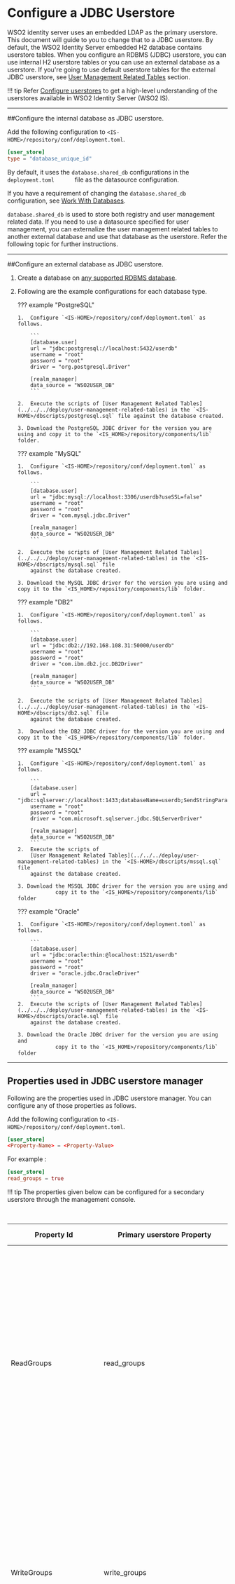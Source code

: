 # Configure a JDBC Userstore

WSO2 identity server uses an embedded LDAP as the primary userstore.
This document will guide to you to change that to a JDBC userstore.
By default, the WSO2 Identity Server embedded H2 
database contains userstore tables. When you configure an RDBMS (JDBC) userstore, you can
use internal H2 userstore tables or you can use an external database as a
userstore. If you're going to use default userstore tables for the external JDBC userstore, see [User
Management Related Tables](../../../deploy/user-management-related-tables) section.

!!! tip 
    Refer [Configure userstores](../../../deploy/configure-user-stores) to get a high-level understanding of the userstores available in WSO2 Identity Server (WSO2 IS).
  
---

##Configure the internal database as JDBC userstore. 

Add the following configuration to `<IS-HOME>/repository/conf/deployment.toml`.

``` toml
[user_store]
type = "database_unique_id"
```

By default, it uses the  `database.shared_db` configurations in the `         deployment.toml       `  file as the datasource configuration.
  
If you have a requirement of changing the `database.shared_db` configuration, see 
[Work With Databases](../../../deploy/work-with-databases).

`database.shared_db` is used to store both registry and user management related data. If you need to use a datasource specified for user management, you can externalize the user management related tables to another external database and use that database
as the userstore. Refer the following topic for further instructions.

---
   
##Configure an external database as JDBC userstore. 

1.	Create a database on [any supported RDBMS database](../../../deploy/work-with-databases). 
    
2.	Following are the example configurations for each database type.
        
	??? example "PostgreSQL"
		
		1.	Configure `<IS-HOME>/repository/conf/deployment.toml` as follows.
			
			```
			[database.user]
			url = "jdbc:postgresql://localhost:5432/userdb"
			username = "root"
			password = "root"
			driver = "org.postgresql.Driver"
			
			[realm_manager]
			data_source = "WSO2USER_DB"
			```
			
		2.	Execute the scripts of [User Management Related Tables](../../../deploy/user-management-related-tables) in the `<IS-HOME>/dbscripts/postgresql.sql` file against the database created.    
			
		3. Download the PostgreSQL JDBC driver for the version you are using and copy it to the `<IS_HOME>/repository/components/lib` folder.

	??? example "MySQL"

		1.	Configure `<IS-HOME>/repository/conf/deployment.toml` as follows.

			```
			[database.user]
			url = "jdbc:mysql://localhost:3306/userdb?useSSL=false"
			username = "root"
			password = "root"
			driver = "com.mysql.jdbc.Driver"
			
			[realm_manager]
			data_source = "WSO2USER_DB"
			```
		
		2.	Execute the scripts of [User Management Related Tables](../../../deploy/user-management-related-tables) in the `<IS-HOME>/dbscripts/mysql.sql` file
			against the database created.        

		3. Download the MySQL JDBC driver for the version you are using and copy it to the `<IS_HOME>/repository/components/lib` folder.          

	??? example "DB2"

		1.	Configure `<IS-HOME>/repository/conf/deployment.toml` as follows.

			```
			[database.user]
			url = "jdbc:db2://192.168.108.31:50000/userdb"
			username = "root"
			password = "root"
			driver = "com.ibm.db2.jcc.DB2Driver"
			
			[realm_manager]
			data_source = "WSO2USER_DB"
			```   

		2. 	Execute the scripts of [User Management Related Tables](../../../deploy/user-management-related-tables) in the `<IS-HOME>/dbscripts/db2.sql` file
			against the database created.       
	
		3.	Download the DB2 JDBC driver for the version you are using and copy it to the `<IS_HOME>/repository/components/lib` folder. 

	??? example "MSSQL"

		1.	Configure `<IS-HOME>/repository/conf/deployment.toml` as follows.

			```
			[database.user]
			url = "jdbc:sqlserver://localhost:1433;databaseName=userdb;SendStringParametersAsUnicode=false"
			username = "root"
			password = "root"
			driver = "com.microsoft.sqlserver.jdbc.SQLServerDriver"
			
			[realm_manager]
			data_source = "WSO2USER_DB"
			```
		2. 	Execute the scripts of 
			[User Management Related Tables](../../../deploy/user-management-related-tables) in the `<IS-HOME>/dbscripts/mssql.sql` file
			against the database created.        
			
		3. Download the MSSQL JDBC driver for the version you are using and
					copy it to the `<IS_HOME>/repository/components/lib` folder  
		

	??? example "Oracle"

		1.	Configure `<IS-HOME>/repository/conf/deployment.toml` as follows.

			```
			[database.user]
			url = "jdbc:oracle:thin:@localhost:1521/userdb"
			username = "root"
			password = "root"
			driver = "oracle.jdbc.OracleDriver"
			
			[realm_manager]
			data_source = "WSO2USER_DB"
			```
		2. 	Execute the scripts of [User Management Related Tables](../../../deploy/user-management-related-tables) in the `<IS-HOME>/dbscripts/oracle.sql` file
			against the database created.      
			
		3. Download the Oracle JDBC driver for the version you are using and
					copy it to the `<IS_HOME>/repository/components/lib` folder 

---

## Properties used in JDBC userstore manager

Following are the properties used in JDBC userstore manager. You can configure any of
those properties as follows. 

Add the following configuration to `<IS-HOME>/repository/conf/deployment.toml`.

``` toml
[user_store]
<Property-Name> = <Property-Value>
```
For example :

``` toml
[user_store]
read_groups = true
```

!!! tip 
    The properties given below can be configured for a secondary userstore through the management console.

<table>
<thead>
<tr class="header">
<th>Property Id</th>
<th>Primary userstore Property</th>
<th>Secondary userstore Property</th>
<th>Description</th>
</tr>
</thead>
<tbody>
<tr class="odd">
<td>ReadGroups</td>
<td>read_groups</td>
<td>ReadGroups</td>
<td>When ReadGroups is set to <code>false</code>, it indicates whether groups should be read from the userstore. If this is disabled, none of the groups in the userstore can be read, and the following group configurations are NOT mandatory: GroupSearchBase, GroupNameListFilter, or GroupNameAttribute.<br />
<br />
<p>Default : true <br/>
Possible values:<br/>
true: Reads groups from userstore<br />
false: Does not read groups from userstore</p></td>
</tr>
<tr class="even">
<td>WriteGroups</td>
<td>write_groups</td>
<td>WriteGroups</td>
<td>Indicates whether groups should be written to the userstore<br />
<br />
<p>Default : true <br/>
Possible values:<br />
true : Writes groups to userstore<br />
false : Does not write groups to the userstore, so only internal roles can be created. The value of the ReadGroups property determines whether the existing userstore groups can be read or not.</p></td>
</tr>
<tr class="odd">
<td>PasswordHashMethod</td>
<td>password_hash_method</td>
<td>Password Hashing Algorithm</td>
<td><p>Specifies the Password Hashing Algorithm used to hash the password before storing it in the userstore<br />
Possible values:<br />
SHA - Uses SHA digest method including SHA-1 and SHA-256<br />
MD5 - Uses MD 5 digest method<br />
PLAIN_TEXT - Plain text passwords</p>
<p>If you just enter the value `SHA`, it will be considered as `SHA-1`. It is always better to configure an algorithm with a higher bit value so that the digest bit size would be increased.
<br />
The default value for JDBC userstores is SHA-256. 
</p></td>
</tr> 
<tr class="odd">
<td>UsernameJavaRegEx</td>
<td>username_java_regex</td>
<td>UsernameJavaRegEx</td>
<td>This is the regular expression used by the back-end components for username validation. By default, strings with non-empty characters having a length of 3 to 30 are allowed. You can provide ranges of alphabets, numbers, and ASCII values in the RegEx properties.<br/>
<p>Default: ^[\S]{3,30}$</td></p> <br/>
</tr>
<tr class="even">
<td>UsernameJava<br>ScriptRegEx</td> 
<td>username_java_<br>script_regex</td>
<td>UsernameJavaScriptRegEx</td>
<td>The regular expression used by the front-end components for username validation
<br/><p> Default: ^[\S]{3,30}$  </p></td>
</tr>
<tr class="odd">
<td>UsernameJavaReg<br>ExViolationErrorMsg</td>
<td>username_java_reg<br>_ex_violation_error_msg</td>
<td>Username RegEx Violation Error Message</td>
<td>Error message when the username does not match with username_java_regex 
<br/><p> Default: Username pattern policy violated  </p></td>
</tr>
<tr class="even">
<td>PasswordJavaRegEx</td>
<td>password_java_regex</td>
<td>Password RegEx (Java)</td>
<td>This is the regular expression used by the back-end components for password validation. By default, strings with non-empty characters having a length of 5 to 30 are allowed. You can provide ranges of alphabets, numbers, and ASCII values in the RegEx properties.<br />
Default: ^[\S]{5,30}$</td>
</tr>
<tr class="odd">
<td>PasswordJava<br>ScriptRegEx</td>
<td>password_java_<br>script_regex</td>
<td>Password RegEx (Javascript)</td>
<td>The regular expression used by the front-end components for password validation<br />
<p>Default: ^[\S]{5,30}$</p></td>
</tr>
<tr class="even">
<td>PasswordJavaReg<br>ExViolationErrorMsg</td>
<td>password_java_reg<br>ex_violation_error_msg</td>
<td>Password RegEx Violation Error Message</td>
<td>Error message when the Password is not matched with passwordJavaRegEx<br />
<p>Default: The password length should be within 5 to 30 characters.</p></td>
<tr class="odd">
<td>RolenameJavaRegEx</td>
<td>rolename_java_regex</td>
<td>Role Name RegEx (Java)</td>
<td>This is the regular expression used by the back-end components for role name validation. By default, strings with non-empty characters having a length of 3 to 30 are allowed. You can provide ranges of alphabets, numbers, and ASCII values in the RegEx properties.<br />
<p>Default: [a-zA-Z0-9._-|//]{3,30}$</p></td>
</tr>
<tr class="odd">
<td>MultiAttribute<br>Separator</td>
<td>multi_attribute<br>_separator</td>
<td>Multiple Attribute Separator</td>
<td>This property is used to define a character to separate multiple attributes. This ensures that it will not appear as part of a claim value. Normally “,” is used to separate multiple attributes, but you can define ",,," or "..." or a similar character sequence.<br />
<p>Default: “,”</p></td>
</tr>
<tr class="even">
<td>MaxUserName<br>ListLength</td>
<td>max_user_name_<br>list_length</td>
<td>Maximum User List Length</td>
<td>This controls the number of users listed in the userstore of WSO2 Identity Server. This is useful when you have a large number of users and do not want to list them all. Setting this property to 0 displays all users. (Default: 100)<br />
<br />
In some userstores, there are policies to limit the number of records that can be returned from a query. By setting the value to 0, it will list the maximum results returned by the userstore. If you need to increase this number, you need to set it in the userstore level.<br />
Eg: Active directory has the MaxPageSize property with the default value of 100.</td>
</tr>
<tr class="odd">
<td>MaxRoleName<br>ListLength</td>
<td>max_role_name_<br>list_length</td>
<td>Maximum Role List Length</td>
<td>This controls the number of roles listed in the userstore of WSO2 Identity Server. This is useful when you have a large number of roles and do not want to list them all. Setting this property to 0 displays all roles. (Default: 100)<br />
<br />
In some userstores, there are policies to limit the number of records that can be returned from a query. By setting the value to 0, it will list the maximum results returned by the userstore. If you need to increase this number, you need to set it in the userstore level.<br />
Eg: Active directory has the MaxPageSize property with the default value of 1000.</td>
</tr>
<tr class="even">
<td>UserRolesCacheEnabled</td>
<td>user_roles_cache_enabled</td>
<td>Enable User Role Cache</td>
<td>This is to indicate whether to cache the role list of a user. (Default: true)<br />
<br />
Possible values:<br />
false: Set it to <code>false</code> if the user roles are changed by external means and those changes should instantly reflect in the Carbon instance.</td>
</tr>
<tr class="odd">
<td>CaseInsensitiveUsername</td>
<td>properties.CaseInsensitiveUsername</td>
<td>Case Insensitive Username</td>
<td>This enables the case insensitivity of the user's username. Default value is <code>true</code> for this configuration. 
<br />Eg: If a user's username is <code>test</code>, that user can also use the username as <code>TEST</code>.
</td>
</tr>
</tbody>
</table>

!!! note
    In addition to these properties, you can configure SQL queries that are
    used in the JDBC userstore manager and if required can change default
    queries. Those are not listed in the above-mentioned table. However, you can configure these SQL queries in a similar way. 
    

??? note "JDBC sample property with SQL queries"

    ``` toml
    [user_store.properties]
    SelectUserSQL = "SELECT * FROM UM_USER WHERE UM_USER_NAME=? AND UM_TENANT_ID=?"
    SelectUserSQLCaseInsensitive = "SELECT * FROM UM_USER WHERE LOWER(UM_USER_NAME)=LOWER(?) AND UM_TENANT_ID=?"
    GetRoleListSQL = "SELECT UM_ROLE_NAME, UM_TENANT_ID, UM_SHARED_ROLE FROM UM_ROLE WHERE UM_ROLE_NAME LIKE ? AND UM_TENANT_ID=? AND UM_SHARED_ROLE ='0' ORDER BY UM_ROLE_NAME"
    GetSharedRoleListSQL = "SELECT UM_ROLE_NAME, UM_TENANT_ID, UM_SHARED_ROLE FROM UM_ROLE WHERE UM_ROLE_NAME LIKE ? AND UM_SHARED_ROLE ='1' ORDER BY UM_ROLE_NAM"
    UserFilterSQL = "SELECT UM_USER_NAME FROM UM_USER WHERE UM_USER_NAME LIKE ? AND UM_TENANT_ID=? ORDER BY UM_USER_NAME"
    UserFilterSQLCaseInsensitive = "SELECT UM_USER_NAME FROM UM_USER WHERE LOWER(UM_USER_NAME) LIKE LOWER(?) AND UM_TENANT_ID=? ORDER BY UM_USER_NAME"
    UserRoleSQL = "SELECT UM_ROLE_NAME FROM UM_USER_ROLE, UM_ROLE, UM_USER WHERE UM_USER.UM_USER_NAME=? AND UM_USER.UM_ID=UM_USER_ROLE.UM_USER_ID AND UM_ROLE.UM_ID=UM_USER_ROLE.UM_ROLE_ID AND UM_USER_ROLE.UM_TENANT_ID=? AND UM_ROLE.UM_TENANT_ID=? AND UM_USER.UM_TENANT_ID=?"
    UserRoleSQLCaseInsensitive = "SELECT UM_ROLE_NAME FROM UM_USER_ROLE, UM_ROLE, UM_USER WHERE LOWER(UM_USER.UM_USER_NAME)=LOWER(?) AND UM_USER.UM_ID=UM_USER_ROLE.UM_USER_ID AND UM_ROLE.UM_ID=UM_USER_ROLE.UM_ROLE_ID AND UM_USER_ROLE.UM_TENANT_ID=? AND UM_ROLE.UM_TENANT_ID=? AND UM_USER.UM_TENANT_ID=?"
    UserSharedRoleSQL = "SELECT UM_ROLE_NAME, UM_ROLE.UM_TENANT_ID, UM_SHARED_ROLE FROM UM_SHARED_USER_ROLE INNER JOIN UM_USER ON UM_SHARED_USER_ROLE.UM_USER_ID = UM_USER.UM_ID INNER JOIN UM_ROLE ON UM_SHARED_USER_ROLE.UM_ROLE_ID = UM_ROLE.UM_ID WHERE UM_USER.UM_USER_NAME = ? AND UM_SHARED_USER_ROLE.UM_USER_TENANT_ID = UM_USER.UM_TENANT_ID AND UM_SHARED_USER_ROLE.UM_ROLE_TENANT_ID = UM_ROLE.UM_TENANT_ID AND UM_SHARED_USER_ROLE.UM_USER_TENANT_ID = ?"
    UserSharedRoleSQLCaseInsensitive = "SELECT UM_ROLE_NAME, UM_ROLE.UM_TENANT_ID, UM_SHARED_ROLE FROM UM_SHARED_USER_ROLE INNER JOIN UM_USER ON UM_SHARED_USER_ROLE.UM_USER_ID = UM_USER.UM_ID INNER JOIN UM_ROLE ON UM_SHARED_USER_ROLE.UM_ROLE_ID = UM_ROLE.UM_ID WHERE LOWER(UM_USER.UM_USER_NAME) = LOWER(?) AND UM_SHARED_USER_ROLE.UM_USER_TENANT_ID = UM_USER.UM_TENANT_ID AND UM_SHARED_USER_ROLE.UM_ROLE_TENANT_ID = UM_ROLE.UM_TENANT_ID AND UM_SHARED_USER_ROLE.UM_USER_TENANT_ID = ?"
    IsRoleExistingSQL = "SELECT UM_ID FROM UM_ROLE WHERE UM_ROLE_NAME=? AND UM_TENANT_ID=?"
    GetUserListOfRoleSQL = "SELECT UM_USER_NAME FROM UM_USER_ROLE, UM_ROLE, UM_USER WHERE UM_ROLE.UM_ROLE_NAME=? AND UM_USER.UM_ID=UM_USER_ROLE.UM_USER_ID AND UM_ROLE.UM_ID=UM_USER_ROLE.UM_ROLE_ID AND UM_USER_ROLE.UM_TENANT_ID=? AND UM_ROLE.UM_TENANT_ID=? AND UM_USER.UM_TENANT_ID=?"
    GetUserListOfSharedRoleSQL = "SELECT UM_USER_NAME FROM UM_SHARED_USER_ROLE INNER JOIN UM_USER ON UM_SHARED_USER_ROLE.UM_USER_ID = UM_USER.UM_ID INNER JOIN UM_ROLE ON UM_SHARED_USER_ROLE.UM_ROLE_ID = UM_ROLE.UM_ID WHERE UM_ROLE.UM_ROLE_NAME= ? AND UM_SHARED_USER_ROLE.UM_USER_TENANT_ID = UM_USER.UM_TENANT_ID AND UM_SHARED_USER_ROLE.UM_ROLE_TENANT_ID = UM_ROLE.UM_TENANT_ID"
    IsUserExistingSQL = "SELECT UM_ID FROM UM_USER WHERE UM_USER_NAME=? AND UM_TENANT_ID=?"
    IsUserExistingSQLCaseInsensitive = "SELECT UM_ID FROM UM_USER WHERE LOWER(UM_USER_NAME)=LOWER(?) AND UM_TENANT_ID=?"
    GetUserPropertiesForProfileSQL = "SELECT UM_ATTR_NAME, UM_ATTR_VALUE FROM UM_USER_ATTRIBUTE, UM_USER WHERE UM_USER.UM_ID = UM_USER_ATTRIBUTE.UM_USER_ID AND UM_USER.UM_USER_NAME=? AND UM_PROFILE_ID=? AND UM_USER_ATTRIBUTE.UM_TENANT_ID=? AND UM_USER.UM_TENANT_ID=?"
    GetUserPropertiesForProfileSQLCaseInsensitive = "SELECT UM_ATTR_NAME, UM_ATTR_VALUE FROM UM_USER_ATTRIBUTE, UM_USER WHERE UM_USER.UM_ID = UM_USER_ATTRIBUTE.UM_USER_ID AND LOWER(UM_USER.UM_USER_NAME)=LOWER(?) AND UM_PROFILE_ID=? AND UM_USER_ATTRIBUTE.UM_TENANT_ID=? AND UM_USER.UM_TENANT_ID=?"
    GetUserPropertyForProfileSQL = "SELECT UM_ATTR_VALUE FROM UM_USER_ATTRIBUTE, UM_USER WHERE UM_USER.UM_ID = UM_USER_ATTRIBUTE.UM_USER_ID AND UM_USER.UM_USER_NAME=? AND UM_ATTR_NAME=? AND UM_PROFILE_ID=? AND UM_USER_ATTRIBUTE.UM_TENANT_ID=? AND UM_USER.UM_TENANT_ID=?"
    GetUserPropertyForProfileSQLCaseInsensitive = "SELECT UM_ATTR_VALUE FROM UM_USER_ATTRIBUTE, UM_USER WHERE UM_USER.UM_ID = UM_USER_ATTRIBUTE.UM_USER_ID AND LOWER(UM_USER.UM_USER_NAME)=LOWER(?) AND UM_ATTR_NAME=? AND UM_PROFILE_ID=? AND UM_USER_ATTRIBUTE.UM_TENANT_ID=? AND UM_USER.UM_TENANT_ID=?"
    GetUserLisForPropertySQL = "SELECT UM_USER_NAME FROM UM_USER, UM_USER_ATTRIBUTE WHERE UM_USER_ATTRIBUTE.UM_USER_ID = UM_USER.UM_ID AND UM_USER_ATTRIBUTE.UM_ATTR_NAME =? AND UM_USER_ATTRIBUTE.UM_ATTR_VALUE LIKE ? AND UM_USER_ATTRIBUTE.UM_PROFILE_ID=? AND UM_USER_ATTRIBUTE.UM_TENANT_ID=? AND UM_USER.UM_TENANT_ID=?"
    GetProfileNamesSQL = "SELECT DISTINCT UM_PROFILE_ID FROM UM_USER_ATTRIBUTE WHERE UM_TENANT_ID=?"
    GetUserProfileNamesSQL = "SELECT DISTINCT UM_PROFILE_ID FROM UM_USER_ATTRIBUTE WHERE UM_USER_ID=(SELECT UM_ID FROM UM_USER WHERE UM_USER_NAME=? AND UM_TENANT_ID=?) AND UM_TENANT_ID=?"
    GetUserProfileNamesSQLCaseInsensitive = "SELECT DISTINCT UM_PROFILE_ID FROM UM_USER_ATTRIBUTE WHERE UM_USER_ID=(SELECT UM_ID FROM UM_USER WHERE LOWER(UM_USER_NAME)=LOWER(?) AND UM_TENANT_ID=?) AND UM_TENANT_ID=?"
    GetUserIDFromUserNameSQL = "SELECT UM_ID FROM UM_USER WHERE UM_USER_NAME=? AND UM_TENANT_ID=?"
    GetUserIDFromUserNameSQLCaseInsensitive = "SELECT UM_ID FROM UM_USER WHERE LOWER(UM_USER_NAME)=LOWER(?) AND UM_TENANT_ID=?"
    GetUserNameFromTenantIDSQL = "SELECT UM_USER_NAME FROM UM_USER WHERE UM_TENANT_ID=?"
    GetTenantIDFromUserNameSQL = "SELECT UM_TENANT_ID FROM UM_USER WHERE UM_USER_NAME=?"
    GetTenantIDFromUserNameSQLCaseInsensitive = "SELECT UM_TENANT_ID FROM UM_USER WHERE LOWER(UM_USER_NAME)=LOWER(?)"
    AddUserSQL = "INSERT INTO UM_USER (UM_USER_NAME, UM_USER_PASSWORD, UM_SALT_VALUE, UM_REQUIRE_CHANGE, UM_CHANGED_TIME, UM_TENANT_ID) VALUES (?, ?, ?, ?, ?, ?)"
    AddUserToRoleSQL = "INSERT INTO UM_USER_ROLE (UM_USER_ID, UM_ROLE_ID, UM_TENANT_ID) VALUES ((SELECT UM_ID FROM UM_USER WHERE UM_USER_NAME=? AND UM_TENANT_ID=?),(SELECT UM_ID FROM UM_ROLE WHERE UM_ROLE_NAME=? AND UM_TENANT_ID=?), ?)"
    AddUserToRoleSQLCaseInsensitive = "INSERT INTO UM_USER_ROLE (UM_USER_ID, UM_ROLE_ID, UM_TENANT_ID) VALUES ((SELECT UM_ID FROM UM_USER WHERE LOWER(UM_USER_NAME)=LOWER(?) AND UM_TENANT_ID=?),(SELECT UM_ID FROM UM_ROLE WHERE UM_ROLE_NAME=? AND UM_TENANT_ID=?), ?)"
    AddRoleSQL = "INSERT INTO UM_ROLE (UM_ROLE_NAME, UM_TENANT_ID) VALUES (?, ?)"
    AddSharedRoleSQL = "UPDATE UM_ROLE SET UM_SHARED_ROLE = ? WHERE UM_ROLE_NAME = ? AND UM_TENANT_ID = ?"
    AddRoleToUserSQL = "INSERT INTO UM_USER_ROLE (UM_ROLE_ID, UM_USER_ID, UM_TENANT_ID) VALUES ((SELECT UM_ID FROM UM_ROLE WHERE UM_ROLE_NAME=? AND UM_TENANT_ID=?),(SELECT UM_ID FROM UM_USER WHERE UM_USER_NAME=? AND UM_TENANT_ID=?), ?)"
    AddSharedRoleToUserSQL = "INSERT INTO UM_SHARED_USER_ROLE (UM_ROLE_ID, UM_USER_ID, UM_USER_TENANT_ID, UM_ROLE_TENANT_ID) VALUES ((SELECT UM_ID FROM UM_ROLE WHERE UM_ROLE_NAME=? AND UM_TENANT_ID=?),(SELECT UM_ID FROM UM_USER WHERE UM_USER_NAME=? AND UM_TENANT_ID=?), ?, ?)"
    AddSharedRoleToUserSQLCaseInsensitive = "INSERT INTO UM_SHARED_USER_ROLE (UM_ROLE_ID, UM_USER_ID, UM_USER_TENANT_ID, UM_ROLE_TENANT_ID) VALUES ((SELECT UM_ID FROM UM_ROLE WHERE UM_ROLE_NAME=? AND UM_TENANT_ID=?), (SELECT UM_ID FROM UM_USER WHERE LOWER(UM_USER_NAME)=LOWER(?) AND UM_TENANT_ID=?), ?, ?)"
    RemoveUserFromSharedRoleSQL = "DELETE FROM UM_SHARED_USER_ROLE WHERE   UM_ROLE_ID=(SELECT UM_ID FROM UM_ROLE WHERE UM_ROLE_NAME=? AND UM_TENANT_ID=?) AND UM_USER_ID=(SELECT UM_ID FROM UM_USER WHERE UM_USER_NAME=? AND UM_TENANT_ID=?) AND UM_USER_TENANT_ID=? AND UM_ROLE_TENANT_ID = ?"
    RemoveUserFromRoleSQLCaseInsensitive = "DELETE FROM UM_USER_ROLE WHERE UM_USER_ID=(SELECT UM_ID FROM UM_USER WHERE LOWER(UM_USER_NAME)=LOWER(?) AND UM_TENANT_ID=?) AND UM_ROLE_ID=(SELECT UM_ID FROM UM_ROLE WHERE UM_ROLE_NAME=? AND UM_TENANT_ID=?) AND UM_TENANT_ID=?"
    RemoveUserFromRoleSQL = "DELETE FROM UM_USER_ROLE WHERE UM_USER_ID=(SELECT UM_ID FROM UM_USER WHERE UM_USER_NAME=? AND UM_TENANT_ID=?) AND UM_ROLE_ID=(SELECT UM_ID FROM UM_ROLE WHERE UM_ROLE_NAME=? AND UM_TENANT_ID=?) AND UM_TENANT_ID=?"
    RemoveUserFromRoleSQLCaseInsensitive = "DELETE FROM UM_USER_ROLE WHERE UM_USER_ID=(SELECT UM_ID FROM UM_USER WHERE LOWER(UM_USER_NAME)=LOWER(?) AND UM_TENANT_ID=?) AND UM_ROLE_ID=(SELECT UM_ID FROM UM_ROLE WHERE UM_ROLE_NAME=? AND UM_TENANT_ID=?) AND UM_TENANT_ID=?"
    RemoveRoleFromUserSQL = "DELETE FROM UM_USER_ROLE WHERE UM_ROLE_ID=(SELECT UM_ID FROM UM_ROLE WHERE UM_ROLE_NAME=? AND UM_TENANT_ID=?) AND UM_USER_ID=(SELECT UM_ID FROM UM_USER WHERE UM_USER_NAME=? AND UM_TENANT_ID=?) AND UM_TENANT_ID=?"
    RemoveRoleFromUserSQLCaseInsensitive = "DELETE FROM UM_USER_ROLE WHERE UM_ROLE_ID=(SELECT UM_ID FROM UM_ROLE WHERE UM_ROLE_NAME=? AND UM_TENANT_ID=?) AND UM_USER_ID=(SELECT UM_ID FROM UM_USER WHERE LOWER(UM_USER_NAME)=LOWER(?) AND UM_TENANT_ID=?) AND UM_TENANT_ID=?"
    DeleteRoleSQL = "DELETE FROM UM_ROLE WHERE UM_ROLE_NAME = ? AND UM_TENANT_ID=?"
    OnDeleteRoleRemoveUserRoleMappingSQL = "DELETE FROM UM_USER_ROLE WHERE UM_ROLE_ID=(SELECT UM_ID FROM UM_ROLE WHERE UM_ROLE_NAME=? AND UM_TENANT_ID=?) AND UM_TENANT_ID="
    DeleteUserSQL = "DELETE FROM UM_USER WHERE UM_USER_NAME = ? AND UM_TENANT_ID=?"
    DeleteUserSQLCaseInsensitive = "DELETE FROM UM_USER WHERE LOWER(UM_USER_NAME) = LOWER(?) AND UM_TENANT_ID=?"
    OnDeleteUserRemoveUserRoleMappingSQL = "DELETE FROM UM_USER_ROLE WHERE UM_USER_ID=(SELECT UM_ID FROM UM_USER WHERE UM_USER_NAME=? AND UM_TENANT_ID=?) AND UM_TENANT_ID=?"
    OnDeleteUserRemoveUserAttributeSQL = "DELETE FROM UM_USER_ATTRIBUTE WHERE UM_USER_ID=(SELECT UM_ID FROM UM_USER WHERE UM_USER_NAME=? AND UM_TENANT_ID=?) AND UM_TENANT_ID=?"
    OnDeleteUserRemoveUserAttributeSQLCaseInsensitive = "DELETE FROM UM_USER_ATTRIBUTE WHERE UM_USER_ID=(SELECT UM_ID FROM UM_USER WHERE LOWER(UM_USER_NAME)=LOWER(?) AND UM_TENANT_ID=?) AND UM_TENANT_ID=?"
    UpdateUserPasswordSQL = "UPDATE UM_USER SET UM_USER_PASSWORD= ?, UM_SALT_VALUE=?, UM_REQUIRE_CHANGE=?, UM_CHANGED_TIME=? WHERE UM_USER_NAME= ? AND UM_TENANT_ID=?"
    UpdateUserPasswordSQLCaseInsensitive = "UPDATE UM_USER SET UM_USER_PASSWORD= ?, UM_SALT_VALUE=?, UM_REQUIRE_CHANGE=?, UM_CHANGED_TIME=? WHERE LOWER(UM_USER_NAME)= LOWER(?) AND UM_TENANT_ID=?"
    UpdateRoleNameSQL = "UPDATE UM_ROLE set UM_ROLE_NAME=? WHERE UM_ROLE_NAME = ? AND UM_TENANT_ID=?"
    AddUserPropertySQL = "INSERT INTO UM_USER_ATTRIBUTE (UM_USER_ID, UM_ATTR_NAME, UM_ATTR_VALUE, UM_PROFILE_ID, UM_TENANT_ID) VALUES ((SELECT UM_ID FROM UM_USER WHERE UM_USER_NAME=? AND UM_TENANT_ID=?), ?, ?, ?, ?)"
    UpdateUserPropertySQL = "UPDATE UM_USER_ATTRIBUTE SET UM_ATTR_VALUE=? WHERE UM_USER_ID=(SELECT UM_ID FROM UM_USER WHERE UM_USER_NAME=? AND UM_TENANT_ID=?) AND UM_ATTR_NAME=? AND UM_PROFILE_ID=? AND UM_TENANT_ID=?"
    UpdateUserPropertySQLCaseInsensitive = "UPDATE UM_USER_ATTRIBUTE SET UM_ATTR_VALUE=? WHERE UM_USER_ID=(SELECT UM_ID FROM UM_USER WHERE LOWER(UM_USER_NAME)=LOWER(?) AND UM_TENANT_ID=?) AND UM_ATTR_NAME=? AND UM_PROFILE_ID=? AND UM_TENANT_ID=?"
    DeleteUserPropertySQL = "UPDATE UM_USER_ATTRIBUTE SET UM_ATTR_VALUE=? WHERE UM_USER_ID=(SELECT UM_ID FROM UM_USER WHERE UM_USER_NAME=? AND UM_TENANT_ID=?) AND UM_ATTR_NAME=? AND UM_PROFILE_ID=? AND UM_TENANT_ID=?"
    UpdateUserPropertySQLCaseInsensitive = "UPDATE UM_USER_ATTRIBUTE SET UM_ATTR_VALUE=? WHERE UM_USER_ID=(SELECT UM_ID FROM UM_USER WHERE LOWER(UM_USER_NAME)=LOWER(?) AND UM_TENANT_ID=?) AND UM_ATTR_NAME=? AND UM_PROFILE_ID=? AND UM_TENANT_ID=?"
    DeleteUserPropertySQL = "UPDATE UM_USER_ATTRIBUTE SET UM_ATTR_VALUE=? WHERE UM_USER_ID=(SELECT UM_ID FROM UM_USER WHERE UM_USER_NAME=? AND UM_TENANT_ID=?) AND UM_ATTR_NAME=? AND UM_PROFILE_ID=? AND UM_TENANT_ID=?"
    DeleteUserPropertySQLCaseInsensitive = "DELETE FROM UM_USER_ATTRIBUTE WHERE UM_USER_ID=(SELECT UM_ID FROM UM_USER WHERE LOWER(UM_USER_NAME)=LOWER(?) AND UM_TENANT_ID=?) AND UM_ATTR_NAME=? AND UM_PROFILE_ID=? AND UM_TENANT_ID=?"
    UserNameUniqueAcrossTenantsSQL = "SELECT UM_ID FROM UM_USER WHERE UM_USER_NAME=?"
    UserNameUniqueAcrossTenantsSQLCaseInsensitive = "SELECT UM_ID FROM UM_USER WHERE LOWER(UM_USER_NAME)=LOWER(?)"
    IsDomainExistingSQL = "SELECT UM_DOMAIN_ID FROM UM_DOMAIN WHERE UM_DOMAIN_NAME=? AND UM_TENANT_ID=?"
    AddDomainSQL = "INSERT INTO UM_DOMAIN (UM_DOMAIN_NAME, UM_TENANT_ID) VALUES (?, ?)"
    AddUserToRoleSQL-mssql = "INSERT INTO UM_USER_ROLE (UM_USER_ID, UM_ROLE_ID, UM_TENANT_ID) SELECT (SELECT UM_ID FROM UM_USER WHERE UM_USER_NAME=? AND UM_TENANT_ID=?),(SELECT UM_ID FROM UM_ROLE WHERE UM_ROLE_NAME=? AND UM_TENANT_ID=?),(?)"
    AddRoleToUserSQL-mssql = "INSERT INTO UM_USER_ROLE (UM_ROLE_ID, UM_USER_ID, UM_TENANT_ID) SELECT (SELECT UM_ID FROM UM_ROLE WHERE UM_ROLE_NAME=? AND UM_TENANT_ID=?),(SELECT UM_ID FROM UM_USER WHERE UM_USER_NAME=? AND UM_TENANT_ID=?), (?)"
    AddUserPropertySQL-mssql = "INSERT INTO UM_USER_ATTRIBUTE (UM_USER_ID, UM_ATTR_NAME, UM_ATTR_VALUE, UM_PROFILE_ID, UM_TENANT_ID) SELECT (SELECT UM_ID FROM UM_USER WHERE UM_USER_NAME=? AND UM_TENANT_ID=?), (?), (?), (?), (?)"
    AddUserToRoleSQLCaseInsensitive-mssql = "INSERT INTO UM_USER_ROLE (UM_USER_ID, UM_ROLE_ID, UM_TENANT_ID) SELECT (SELECT UM_ID FROM UM_USER WHERE LOWER(UM_USER_NAME)=LOWER(?) AND UM_TENANT_ID=?),(SELECT UM_ID FROM UM_ROLE WHERE UM_ROLE_NAME=? AND UM_TENANT_ID=?),(?)"
    AddRoleToUserSQL-mssql = "INSERT INTO UM_USER_ROLE (UM_ROLE_ID, UM_USER_ID, UM_TENANT_ID) SELECT (SELECT UM_ID FROM UM_ROLE WHERE UM_ROLE_NAME=? AND UM_TENANT_ID=?),(SELECT UM_ID FROM UM_USER WHERE UM_USER_NAME=? AND UM_TENANT_ID=?), (?)"
    AddUserPropertySQL-mssql = "INSERT INTO UM_USER_ATTRIBUTE (UM_USER_ID, UM_ATTR_NAME, UM_ATTR_VALUE, UM_PROFILE_ID, UM_TENANT_ID) SELECT (SELECT UM_ID FROM UM_USER WHERE UM_USER_NAME=? AND UM_TENANT_ID=?), (?), (?), (?), (?)"
    AddUserToRoleSQLCaseInsensitive-mssql = "INSERT INTO UM_USER_ROLE (UM_USER_ID, UM_ROLE_ID, UM_TENANT_ID) SELECT (SELECT UM_ID FROM UM_USER WHERE LOWER(UM_USER_NAME)=LOWER(?) AND UM_TENANT_ID=?),(SELECT UM_ID FROM UM_ROLE WHERE UM_ROLE_NAME=? AND UM_TENANT_ID=?),(?)"
    AddRoleToUserSQLCaseInsensitive-mssql = "INSERT INTO UM_USER_ROLE (UM_ROLE_ID, UM_USER_ID, UM_TENANT_ID) SELECT (SELECT UM_ID FROM UM_ROLE WHERE UM_ROLE_NAME=? AND UM_TENANT_ID=?),(SELECT UM_ID FROM UM_USER WHERE LOWER(UM_USER_NAME)=LOWER(?) AND UM_TENANT_ID=?), (?)"
    AddUserPropertySQLCaseInsensitive-mssql = "INSERT INTO UM_USER_ATTRIBUTE (UM_USER_ID, UM_ATTR_NAME, UM_ATTR_VALUE, UM_PROFILE_ID, UM_TENANT_ID) SELECT (SELECT UM_ID FROM UM_USER WHERE LOWER(UM_USER_NAME)=LOWER(?) AND UM_TENANT_ID=?), (?), (?), (?), (?)"
    AddUserToRoleSQL-openedge = "INSERT INTO UM_USER_ROLE (UM_USER_ID, UM_ROLE_ID, UM_TENANT_ID) SELECT UU.UM_ID, UR.UM_ID, ? FROM UM_USER UU, UM_ROLE UR WHERE UU.UM_USER_NAME=? AND UU.UM_TENANT_ID=? AND UR.UM_ROLE_NAME=? AND UR.UM_TENANT_ID=?"
    AddRoleToUserSQL-openedge = "INSERT INTO UM_USER_ROLE (UM_ROLE_ID, UM_USER_ID, UM_TENANT_ID) SELECT UR.UM_ID, UU.UM_ID, ? FROM UM_ROLE UR, UM_USER UU WHERE UR.UM_ROLE_NAME=? AND UR.UM_TENANT_ID=? AND UU.UM_USER_NAME=? AND UU.UM_TENANT_ID=?"
    AddUserPropertySQL-openedge = "INSERT INTO UM_USER_ATTRIBUTE (UM_USER_ID, UM_ATTR_NAME, UM_ATTR_VALUE, UM_PROFILE_ID, UM_TENANT_ID) SELECT UM_ID, ?, ?, ?, ? FROM UM_USER WHERE UM_USER_NAME=? AND UM_TENANT_ID=?"
    AddUserToRoleSQLCaseInsensitive-openedge = "INSERT INTO UM_USER_ROLE (UM_USER_ID, UM_ROLE_ID, UM_TENANT_ID) SELECT (SELECT UM_ID FROM UM_USER WHERE LOWER(UM_USER_NAME)=LOWER(?) AND UM_TENANT_ID=?),(SELECT UM_ID FROM UM_ROLE WHERE UM_ROLE_NAME=? AND UM_TENANT_ID=?),(?)"
    AddRoleToUserSQLCaseInsensitive-openedge = "INSERT INTO UM_USER_ROLE (UM_ROLE_ID, UM_USER_ID, UM_TENANT_ID) SELECT UR.UM_ID, UU.UM_ID, ? FROM UM_ROLE UR, UM_USER UU WHERE UR.UM_ROLE_NAME=? AND UR.UM_TENANT_ID=? AND LOWER(UU.UM_USER_NAME)=LOWER(?) AND UU.UM_TENANT_ID=?"
    AddUserPropertySQLCaseInsensitive-openedge = "INSERT INTO UM_USER_ATTRIBUTE (UM_USER_ID, UM_ATTR_NAME, UM_ATTR_VALUE, UM_PROFILE_ID, UM_TENANT_ID) SELECT UM_ID, ?, ?, ?, ? FROM UM_USER WHERE LOWER(UM_USER_NAME)=LOWER(?) AND UM_TENANT_ID=?"
    ```

Restart the server after doing these changes.

---



!!! info "Related Topics"

    -   [Deploy: Configure the Primary Userstore](../../../deploy/configure-the-primary-user-store)
    -   [Deploy: Configure Secondary Userstores](../../../deploy/configure-secondary-user-stores)
